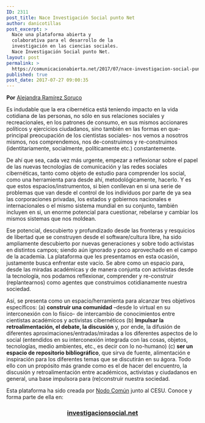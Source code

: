 ```yaml
---
ID: 2311
post_title: Nace Investigación Social punto Net
author: danicotillas
post_excerpt: >
  Nace una plataforma abierta y
  colaborativa para el desarrollo de la
  investigación en las ciencias sociales.
  Nace Investigación Social punto Net.
layout: post
permalink: >
  https://comunicacionabierta.net/2017/07/nace-investigacion-social-punto-net/
published: true
post_date: 2017-07-27 09:00:35
---
```

<strong>Por</strong> <a href="https://investigacionsocial.net/comunidad/aleramirez/">Alejandra Ramírez Soruco</a>

Es indudable que la era cibernética está teniendo impacto en la vida cotidiana de las personas, no sólo en sus relaciones sociales y recreacionales, en los patrones de consumo, en sus mismos accionares políticos y ejercicios ciudadanos, sino también en las formas en que- principal preocupación de los cientistas sociales- nos vemos a nosotros mismos, nos comprendemos, nos de-construimos y re-construimos (identitariamente, socialmente, políticamente etc.) constantemente.

De ahí que sea, cada vez más urgente, empezar a reflexionar sobre el papel de las nuevas tecnologías de comunicación y las redes sociales cibernéticas, tanto como objeto de estudio para comprender los social, como una herramienta para desde ahí, metodológicamente, hacerlo. Y es que estos espacios/instrumentos, si bien conllevan en si una serie de problemas que van desde el control de los individuos por parte de ya sea las corporaciones privadas, los estados y gobiernos nacionales e internacionales o el mismo sistema mundial en su conjunto, también incluyen en si, un enorme potencial para cuestionar, rebelarse y cambiar los mismos sistemas que nos moldean.

Ese potencial, descubierto y profundizado desde las fronteras y resquicios de libertad que se construyen desde el software/cultura libre, ha sido ampliamente descubierto por nuevas generaciones y sobre todo activistas en distintos campos; siendo aún ignorado y poco aprovechado en el campo de la academia. La plataforma que les presentamos en esta ocasión, justamente busca enfrentar este vacío. Se abre como un espacio para, desde las miradas académicas y de manera conjunta con activistas desde la tecnología, nos podamos reflexionar, comprender y re-construir (replantearnos) como agentes que construimos cotidianamente nuestra sociedad.

Así, se presenta como un espacio/herramienta para alcanzar tres objetivos específicos: (a) <strong>construir una comunidad</strong> –desde lo virtual en su interconexión con lo físico- de intercambio de conocimientos entre cientistas académicos y activistas cibernéticos (b) <strong>Impulsar la retroalimentación, el debate, la discusión</strong> y, por ende, la difusión de diferentes aproximaciones/entradas/miradas a los diferentes aspectos de lo social (entendidos en su interconexión integrada con las cosas, objetos, tecnologías, medio ambientes, etc., es decir con lo no-humano) (c) <strong>ser un espacio de repositorio bibliográfico</strong>, que sirva de fuente, alimentación e inspiración para los diferentes temas que se discutirán en su ágora. Todo ello con un propósito más grande como es el de hacer del encuentro, la discusión y retroalimentación entre académicos, activistas y ciudadanos en general, una base impulsora para (re)construir nuestra sociedad.

Esta plataforma ha sido creada por <a href="https://comunicacionabierta.net">Nodo Común</a> junto al CESU. Conoce y forma parte de ella en:
<h3 style="text-align: center;"><a href="https://investigacionsocial.net">investigacionsocial.net</a></h3>